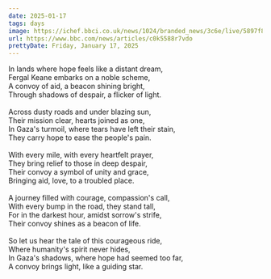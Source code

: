 ```yaml
---
date: 2025-01-17
tags: days
image: https://ichef.bbci.co.uk/news/1024/branded_news/3c6e/live/5897f820-d463-11ef-94cb-5f844ceb9e30.jpg
url: https://www.bbc.com/news/articles/c0k5588r7vdo
prettyDate: Friday, January 17, 2025
---
```

In lands where hope feels like a distant dream,<br>Fergal Keane embarks on a noble scheme,<br>A convoy of aid, a beacon shining bright,<br>Through shadows of despair, a flicker of light.<br><br>Across dusty roads and under blazing sun,<br>Their mission clear, hearts joined as one,<br>In Gaza's turmoil, where tears have left their stain,<br>They carry hope to ease the people's pain.<br><br>With every mile, with every heartfelt prayer,<br>They bring relief to those in deep despair,<br>Their convoy a symbol of unity and grace,<br>Bringing aid, love, to a troubled place.<br><br>A journey filled with courage, compassion's call,<br>With every bump in the road, they stand tall,<br>For in the darkest hour, amidst sorrow's strife,<br>Their convoy shines as a beacon of life. <br><br>So let us hear the tale of this courageous ride,<br>Where humanity's spirit never hides,<br>In Gaza's shadows, where hope had seemed too far,<br>A convoy brings light, like a guiding star.